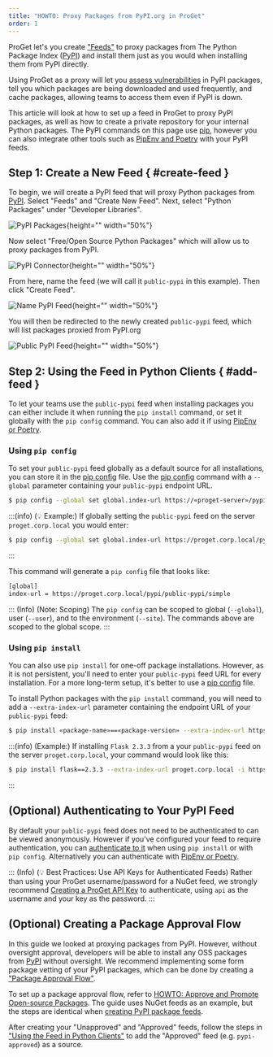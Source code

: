 ```yaml
---
title: "HOWTO: Proxy Packages from PyPI.org in ProGet"
order: 1
---
```


ProGet let's you create ["Feeds"](/docs/proget/feeds/feed-overview) to proxy packages from The Python Package Index ([PyPI](https://pypi.org/)) and install them just as you would when installing them from PyPI directly. 

Using ProGet as a proxy will let you [assess vulnerabilities](#scan-feed) in PyPI packages, tell you which packages are being downloaded and used frequently, and cache packages, allowing teams to access them even if PyPI is down.

This article will look at how to set up a feed in ProGet to proxy PyPI packages, as well as how to create a private repository for your internal Python packages. The PyPI commands on this page use [pip](https://pip.pypa.io/), however you can also integrate other tools such as [PipEnv and Poetry](/docs/proget/feeds/pypi/integrate-pypi-others) with your PyPI feeds. 


## Step 1: Create a New Feed { #create-feed }

To begin, we will create a PyPI feed that will proxy Python packages from [PyPI](https://pypi.org/). Select "Feeds" and "Create New Feed". Next, select "Python Packages" under "Developer Libraries".

![PyPI Packages](/resources/docs/proget-pypi-createfeed.png){height="" width="50%"}

Now select "Free/Open Source Python Packages" which will allow us to proxy packages from PyPI.

![PyPI Connector](/resources/docs/proget-pypi-connectors.png){height="" width="50%"}

From here, name the feed (we will call it `public-pypi` in this example). Then click "Create Feed".

![Name PyPI Feed](/resources/docs/proget-pypi-public-namefeed.png){height="" width="50%"}

You will then be redirected to the newly created `public-pypi` feed, which will list packages proxied from PyPI.org

![Public PyPI Feed](/resources/docs/proget-pypi-public-feed.png){height="" width="50%"}

## Step 2: Using the Feed in Python Clients { #add-feed }

To let your teams use the `public-pypi` feed when installing packages you can either include it when running the `pip install` command, or set it globally with the `pip config` command. You can also add it if using [PipEnv or Poetry](/docs/proget/feeds/pypi/integrate-pypi-others#add-source).

### Using `pip config`

To set your `public-pypi` feed globally as a default source for all installations, you can store it in the [pip config](https://pip.pypa.io/en/stable/topics/configuration/) file. Use the [pip config](https://pip.pypa.io/en/stable/cli/pip_config/) command with a `--global` parameter containing your `public-pypi` endpoint URL.

```bash
$ pip config --global set global.index-url https://«proget-server»/pypi/public-pypi/simple
```

:::(info) (💡 Example:)
If globally setting the `public-pypi` feed on the server `proget.corp.local` you would enter:
```bash
$ pip config --global set global.index-url https://proget.corp.local/pypi/public-pypi/simple 
```
:::

This command will generate a `pip config` file that looks like:

```bash
[global]
index-url = https://proget.corp.local/pypi/public-pypi/simple 
```

::: (Info) (Note: Scoping)
The `pip config` can be scoped to global (`--global`), user (`--user`), and to the environment (`--site`). The commands above are scoped to the global scope.
:::

### Using `pip install`

You can also use `pip install` for one-off package installations. However, as it is not persistent, you'll need to enter your `public-pypi` feed URL for every installation. For a more long-term setup, it's better to use a [pip config](https://pip.pypa.io/en/stable/topics/configuration/) file.

To install Python packages with the `pip install` command, you will need to add a `--extra-index-url` parameter containing the endpoint URL of your `public-pypi` feed:

```bash
$ pip install «package-name»==«package-version» --extra-index-url https://«proget-server»/pypi/public-pypi/simple
```

:::(info) (Example:)
If installing `Flask 2.3.3` from a your `public-pypi` feed on the server `proget.corp.local`, your command would look like this:
```bash
$ pip install flask==2.3.3 --extra-index-url proget.corp.local -i https://proget.corp.local/pypi/public-pypi/simple
```
:::

## (Optional) Authenticating to Your PyPI Feed

By default your `public-pypi` feed does not need to be authenticated to can be viewed anonymously. However if you've configured your feed to require authentication, you can [authenticate to it](/docs/proget/feeds/pypi#authenticating-to-a-pypi-feed) when using `pip install` or with `pip config`. Alternatively you can authenticate with [PipEnv or Poetry](/docs/proget/feeds/pypi/integrate-pypi-others#authenticate-feed).

::: (Info) (💡 Best Practices: Use API Keys for Authenticated Feeds)
Rather than using your ProGet username/password for a NuGet feed, we strongly recommend [Creating a ProGet API Key](/docs/proget/api/apikeys) to authenticate, using `api` as the username and your key as the password.
:::

## (Optional) Creating a Package Approval Flow

In this guide we looked at proxying packages from PyPI. However, without oversight approval, developers will be able to install any OSS packages from [PyPI](https://pypi.org/) without oversight. We recommend implementing some form package vetting of your PyPI packages, which can be done by creating a ["Package Approval Flow"](/docs/proget/packages/package-promotion).

To set up a package approval flow, refer to [HOWTO: Approve and Promote Open-source Packages](/docs/proget/packages/package-promotion/proget-howto-promote-packages). The guide uses NuGet feeds as an example, but the steps are identical when [creating PyPI package feeds](#create-feed).

After creating your "Unapproved" and "Approved" feeds, follow the steps in ["Using the Feed in Python Clients"](#add-feed) to add the "Approved" feed (e.g. `pypi-approved`) as a source.